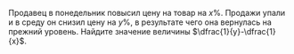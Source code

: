Продавец в понедельник повысил цену на товар на $x\%$. Продажи упали и в среду он снизил цену на $y\%$, в результате чего она вернулась на прежний уровень. Найдите значение величины $\dfrac{1}{y}-\dfrac{1}{x}$.